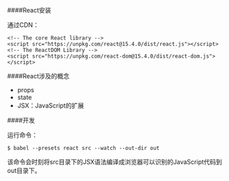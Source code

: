 ####React安装

通过CDN：

```
<!-- The core React library -->
<script src="https://unpkg.com/react@15.4.0/dist/react.js"></script>
<!-- The ReactDOM Library -->
<script src="https://unpkg.com/react-dom@15.4.0/dist/react-dom.js"></script>
```

####React涉及的概念

* props
* state
* JSX：JavaScript的扩展


####开发

运行命令：

```
$ babel --presets react src --watch --out-dir out
```

该命令会时刻将src目录下的JSX语法编译成浏览器可以识别的JavaScript代码到out目录下。